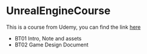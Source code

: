 # UnrealEngineCourse

This is a course from Udemy, you can find the link [here](https://github.com/EvanGertis/04_BattleTank)

* BT01 Intro, Note and assets
* BT02 Game Design Document
